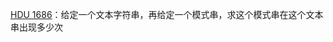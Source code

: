 [HDU 1686](https://github.com/Hapoa/Accepted/blob/master/29%20-%20KMP/001%20-%20HDU%201686.md)：给定一个文本字符串，再给定一个模式串，求这个模式串在这个文本串出现多少次


















